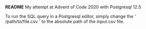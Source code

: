 **README**
My attempt at Advent of Code 2020 with Postgresql 12.5

To run the SQL query in a Postgresql editor, simply change the ' /path/to/file.csv ' to the absolute path of the input.csv file.